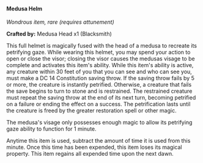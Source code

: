 #### Medusa Helm
_Wondrous item, rare (requires attunement)_

**Crafted by:** Medusa Head x1 (Blacksmith)

This full helmet is magically fused with the head of a medusa to recreate its petrifying gaze. While wearing this helmet, you may spend your action to open or close the visor; closing the visor causes the medusas visage to be complete and activates this item's ability. While this item's ability is active, any creature within 30 feet of you that you can see and who can see you, must make a DC 14
Constitution saving throw. If the saving throw fails by 5 or more, the creature is instantly petrified. Otherwise, a creature that fails the save begins to turn to stone and is restrained. The restrained creature must repeat the saving throw at the end of its next turn, becoming petrified on a failure or ending the effect on a success. The petrification lasts until the creature is freed by the greater restoration spell or other magic.

The medusa's visage only possesses enough magic to allow its petrifying gaze ability to function for 1 minute.

Anytime this item is used, subtract the amount of time it is used from this minute. Once this time has been expended, this item loses its magical property. This item regains all expended time upon the next dawn.